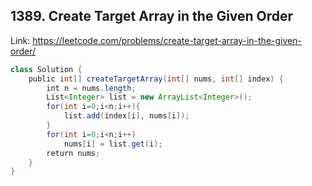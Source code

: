 ## 1389. Create Target Array in the Given Order
Link: https://leetcode.com/problems/create-target-array-in-the-given-order/

```java
class Solution {
    public int[] createTargetArray(int[] nums, int[] index) {
        int n = nums.length;
        List<Integer> list = new ArrayList<Integer>();
        for(int i=0;i<n;i++){
            list.add(index[i], nums[i]);
        }
        for(int i=0;i<n;i++)
            nums[i] = list.get(i);
        return nums;
    }
}
```

